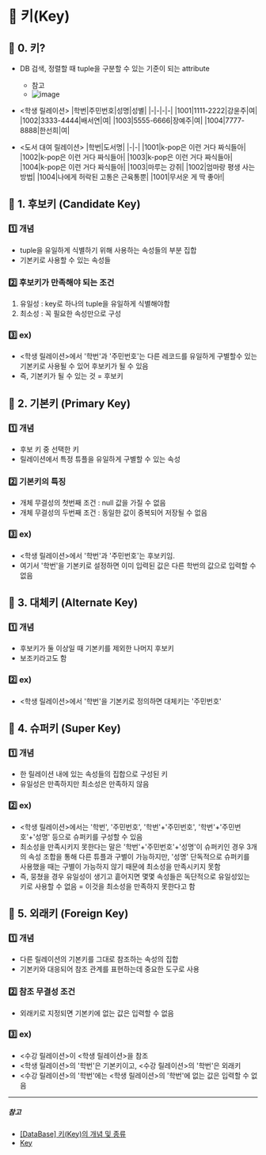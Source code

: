 # 🔑 키(Key)

## 🔑 0. 키?
- DB 검색, 정렬할 때 tuple을 구분할 수 있는 기준이 되는 attribute
  - 참고
  - ![image](https://user-images.githubusercontent.com/101535851/209802451-b670c89b-d288-44d3-8d90-bc4a1fd4aa47.png)

- <학생 릴레이션>
|학번|주민번호|성명|성별|
|-|-|-|-|
|1001|1111-2222|강윤주|여|
|1002|3333-4444|배서연|여|
|1003|5555-6666|장예주|여|
|1004|7777-8888|한선희|여|

- <도서 대여 릴레이션>
|학번|도서명|
|-|-|
|1001|k-pop은 이런 거다 짜식들아|
|1002|k-pop은 이런 거다 짜식들아|
|1003|k-pop은 이런 거다 짜식들아|
|1004|k-pop은 이런 거다 짜식들아|
|1003|마루는 강쥐|
|1002|엄마랑 평생 사는 방법|
|1004|나에게 허락된 고통은 근육통뿐|
|1001|무서운 게 딱 좋아!|

## 🔑 1. 후보키 (Candidate Key)

### 1️⃣ 개념

- tuple을 유일하게 식별하기 위해 사용하는 속성들의 부분 집합
- 기본키로 사용할 수 있는 속성들

### 2️⃣ 후보키가 만족해야 되는 조건

  1. 유일성 : key로 하나의 tuple을 유일하게 식별해야함
  2. 최소성 : 꼭 필요한 속성만으로 구성

### 3️⃣ ex)

  - <학생 릴레이션>에서 '학번'과 '주민번호'는 다른 레코드를 유일하게 구별할수 있는 기본키로 사용될 수 있어 후보키가 될 수 있음
  - 즉, 기본키가 될 수 있는 것 = 후보키


## 🔑 2. 기본키 (Primary Key)

### 1️⃣ 개념

- 후보 키 중 선택한 키
- 릴레이션에서 특정 튜플을 유일하게 구별할 수 있는 속성

### 2️⃣ 기본키의 특징

  - 개체 무결성의 첫번째 조건 : null 값을 가질 수 없음
  - 개체 무결성의 두번째 조건 : 동일한 값이 중복되어 저장될 수 없음

### 3️⃣ ex)

  - <학생 릴레이션>에서 '학번'과 '주민번호'는 후보키임.
  - 여기서 '학번'을 기본키로 설정하면 이미 입력된 값은 다른 학번의 값으로 입력할 수 없음


## 🔑 3. 대체키 (Alternate Key)

### 1️⃣ 개념

- 후보키가 둘 이상일 때 기본키를 제외한 나머지 후보키
- 보조키라고도 함

### 2️⃣ ex)

- <학생 릴레이션>에서 '학번'을 기본키로 정의하면 대체키는 '주민번호'


## 🔑 4. 슈퍼키 (Super Key)

### 1️⃣ 개념

- 한 릴레이션 내에 있는 속성들의 집합으로 구성된 키
- 유일성은 만족하지만 최소성은 만족하지 않음

### 2️⃣ ex)

  - <학생 릴레이션>에서는 '학번', '주민번호', '학번'+'주민번호', '학번'+'주민번호'+'성명' 등으로 슈퍼키를 구성할 수 있음
  - 최소성을 만족시키지 못한다는 말은 '학번'+'주민번호'+'성명'이 슈퍼키인 경우 3개의 속성 조합을 통해 다른 튜플과 구별이 가능하지만, '성명' 단독적으로 슈퍼키를 사용했을 때는 구별이 가능하지 않기 때문에 최소성을 만족시키지 못함
  - 즉, 뭉쳤을 경우 유일성이 생기고 흩어지면 몇몇 속성들은 독단적으로 유일성있는 키로 사용할 수 없음 = 이것을 최소성을 만족하지 못한다고 함

## 🔑 5. 외래키 (Foreign Key)

### 1️⃣ 개념

- 다른 릴레이션의 기본키를 그대로 참조하는 속성의 집합
- 기본키와 대응되어 참조 관계를 표현하는데 중요한 도구로 사용

### 2️⃣ 참조 무결성 조건

- 외래키로 지정되면 기본키에 없는 값은 입력할 수 없음

### 3️⃣ ex)

- <수강 릴레이션>이 <학생 릴레이션>을 참조
- <학생 릴레이션>의 '학번'은 기본키이고, <수강 릴레이션>의 '학번'은 외래키
- <수강 릴레이션>의 '학번'에는 <학생 릴레이션>의 '학번'에 없는 값은 입력할 수 없음


---

##### 참고

- [[DataBase] 키(Key)의 개념 및 종류](https://limkydev.tistory.com/108)
- [Key](https://gyoogle.dev/blog/computer-science/data-base/Key.html)



